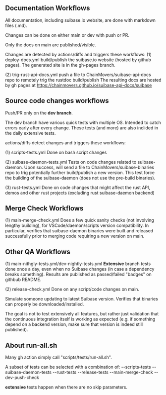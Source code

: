 ## Documentation Workflows

All documentation, including suibase.io website, are done with markdown files (.md).

Changes can be done on either main or dev with push or PR.

Only the docs on main are published/visible.

Changes are detected by actions/diffs and triggers these workflows:
(1) deploy-docs.yml
build/publish the suibase.io website (hosted by github pages).
The generated site is in the gh-pages branch.

(2) trig-rust-api-docs.yml
push a file to ChainMovers/suibase-api-docs repo to remotely trig the rustdoc build/publish
The resulting docs are hosted by gh pages at https://chainmovers.github.io/suibase-api-docs/suibase

## Source code changes workflows
Push/PR only on the **dev branch**.

The dev branch have various quick tests with multiple OS. Intended to catch errors early after every change. These tests (and more) are also inclided in the daily extensive tests.

actions/diffs detect changes and triggers these workflows:

(1) scripts-tests.yml
Done on bash script changes

(2) suibase-daemon-tests.yml
Tests on code changes related to suibase-daemon. Upon success, will send a file to ChainMovers/suibase-binaries repo to trig potentially further build/publish a new version.
This test force the building of the suibase-daemon (does not use the pre-build binaries).

(3) rust-tests.yml
Done on code changes that might affect the rust API, demos and other rust projects (excluding rust suibase-daemon backend)


## Merge Check Workflows
(1) main-merge-check.yml
Does a few quick sanity checks (not involving lengthy building), for VSCode/daemon/scripts version compatibility.
In particular, verifies that suibase-daemon binaries were built and released successfully prior to merging code requiring a new
version on main.

## Other QA Workflows
(1) main-nithgly-tests.yml/dev-nightly-tests.yml
**Extensive** branch tests done once a day, even when no Suibase changes (in case a dependency breaks something).
Results are published as passed/failed "badges" on githbub README.

(2) release-check.yml
Done on any script/code changes on main.

Simulate someone updating to latest Suibase version. Verifies that binaries can properly be downloaded/installed.

The goal is not to test extensively all features, but rather just validation that the continuous integration itself is working as expected (e.g. if something depend on a backend version, make sure that version is indeed still published).


## About run-all.sh
Many gh action simply call "scripts/tests/run-all.sh".

A subset of tests can be selected with a combination of:
  --scripts-tests
  --suibase-daemon-tests
  --rust-tests
  --release-tests
  --main-merge-check
  --dev-push-check

**extensive** tests happen when there are no skip parameters.







